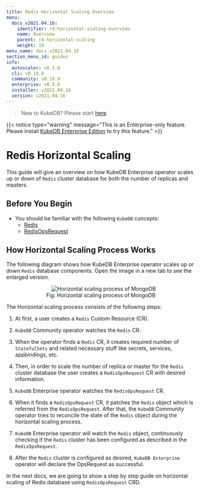 ```yaml
---
title: Redis Horizontal Scaling Overview
menu:
  docs_v2021.04.16:
    identifier: rd-horizontal-scaling-overview
    name: Overview
    parent: rd-horizontal-scaling
    weight: 10
menu_name: docs_v2021.04.16
section_menu_id: guides
info:
  autoscaler: v0.3.0
  cli: v0.18.0
  community: v0.18.0
  enterprise: v0.5.0
  installer: v2021.04.16
  version: v2021.04.16
---
```


> New to KubeDB? Please start [here](/docs/v2021.04.16/README).

{{< notice type="warning" message="This is an Enterprise-only feature. Please install [KubeDB Enterprise Edition](/docs/v2021.04.16/setup/install/enterprise) to try this feature." >}}

# Redis Horizontal Scaling

This guide will give an overview on how KubeDB Enterprise operator scales up or down of `Redis` cluster database for both the number of replicas and masters.

## Before You Begin

- You should be familiar with the following `KubeDB` concepts:
  - [Redis](/docs/v2021.04.16/guides/redis/concepts/redis)
  - [RedisOpsRequest](/docs/v2021.04.16/guides/redis/concepts/opsrequest)

## How Horizontal Scaling Process Works

The following diagram shows how KubeDB Enterprise operator scales up or down `Redis` database components. Open the image in a new tab to see the enlarged version.

<figure align="center">
  <img alt="Horizontal scaling process of MongoDB" src="/docs/v2021.04.16/images/day-2-operation/mongodb/mg-horizontal-scaling.svg">
<figcaption align="center">Fig: Horizontal scaling process of MongoDB</figcaption>
</figure>

The Horizontal scaling process consists of the following steps:

1. At first, a user creates a `Redis` Custom Resource (CR).

2. `KubeDB` Community operator watches the `Redis` CR.

3. When the operator finds a `Redis` CR, it creates required number of `StatefulSets` and related necessary stuff like secrets, services, appbindings, etc.

4. Then, in order to scale the number of replica or master for the `Redis` cluster database the user creates a `RedisOpsRequest` CR with desired information.

5. `KubeDB` Enterprise operator watches the `RedisOpsRequest` CR.

6. When it finds a `RedisOpsRequest` CR, it patches the `Redis` object which is referred from the `RedisOpsRequest`. After that, the `KubeDB` Community operator tries to reconcile the state of the `Redis` object during the horizontal scaling process.  

7. `KubeDB` Enterprise operator will watch the `Redis` object, continuously checking if the `Redis` cluster has been configured as described in the `RedisOpsRequest`.

8. After the `Redis` cluster is configured as desired, `KubeDB Enterprise` operator will declare the OpsRequest as successful.

In the next docs, we are going to show a step by step guide on horizontal scaling of Redis database using `RedisOpsRequest` CRD.